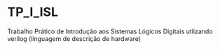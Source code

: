 # TP_I_ISL
Trabalho Prático de Introdução aos Sistemas Lógicos Digitais utlizando verilog (linguagem de descrição de hardware)
